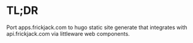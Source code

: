 # TL;DR

Port apps.frickjack.com to hugo static site generate that
integrates with api.frickjack.com via littleware web components.

